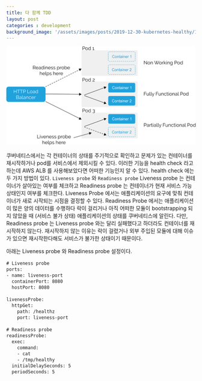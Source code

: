 ```yaml
---
title: 다 함께 TDD
layout: post
categories : development
background_image: '/assets/images/posts/2019-12-30-kubernetes-healthy/1_Xfdw0lkT4CdPtnza4-0Z7Q.png'
---
```


![](/assets/images/posts/2019-12-30-kubernetes-healthy/1_Xfdw0lkT4CdPtnza4-0Z7Q.png)

쿠버네티스에서는 각 컨테이너의 상태를 주기적으로 확인하고 문제가 있는 컨테이너를 재시작하거나 pod를 서비스에서 제외시킬 수 있다. 
이러한 기능을 health check 라고 하는데 AWS ALB 를 사용해보았다면 어떠한 기능인지 알 수 있다. health check 에는 두 가지 방법이 있다. 
`Liveness probe` 와 `Readiness probe` Liveness probe 는 컨테이너가 살아있는 여부를 체크하고 Readiness probe 는 컨테이너가 현재 서비스 가능 상태인지 여부를 체크한다. Liveness Probe 에서는 애플리케이션의 요구에 맞춰 컨테이너가 새로 시작되는 시점을 결정할 수 있다.
Readiness Probe 에서는 애플리케이션이 많은 양의 데이터를 수행하다 락이 걸리거나 아직 어떠한 모듈이 bootstrapping 되지 않았을 때 (서비스 불가 상태) 애플리케이션의 상태를 쿠버네티스에 알린다. 다만, Readiness probe 는 Liveness probe 와는 달리 실패했다고 하더라도 컨테이너를 재시작하지 않는다.
재시작하지 않는 이유는 락이 걸렸거나 외부 주입된 모듈에 대해 이슈가 있으면 재시작한다해도 서비스가 불가한 상태이기 때문이다.

아래는 Liveness probe 와 Readiness probe 설정이다.

```
# Liveness probe
ports:
- name: liveness-port
  containerPort: 8080
  hostPort: 8080

livenessProbe:
  httpGet:
    path: /healthz
    port: liveness-port

# Readiness probe
readinessProbe:
  exec:
    command:
    - cat
    - /tmp/healthy
  initialDelaySeconds: 5
  periodSeconds: 5
```
